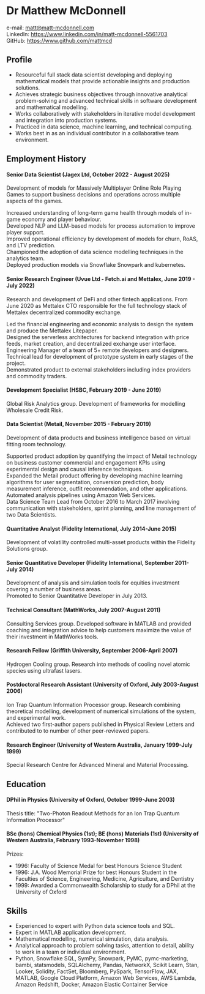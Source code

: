# Dr Matthew McDonnell
e-mail: matt@matt-mcdonnell.com   
LinkedIn: https://www.linkedin.com/in/matt-mcdonnell-5561703   
GitHub: https://www.github.com/mattmcd  

## Profile

* Resourceful full stack data scientist developing and deploying mathematical models that provide actionable insights and 
  production solutions.
* Achieves strategic business objectives through innovative analytical problem-solving and 
  advanced technical skills in software development and mathematical modelling.
* Works collaboratively with stakeholders in iterative model development and integration into production
systems.
* Practiced in data science, machine learning, and technical computing.
* Works best in as an  individual contributor in a collaborative team environment.

## Employment History
#### Senior Data Scientist (Jagex Ltd, October 2022 - August 2025)  
Development of models for Massively Multiplayer Online Role Playing Games to support business decisions
and operations across multiple aspects of the games. 

Increased understanding of long-term game health through models of in-game economy and player behaviour.   
Developed NLP and LLM-based models for process automation to improve player support.  
Improved operational efficiency by development of models for churn, RoAS, and LTV prediction.  
Championed the adoption of data science modelling techniques in the analytics team.   
Deployed production models via Snowflake Snowpark and kubernetes.

#### Senior Research Engineer  (Uvue Ltd - Fetch.ai and Mettalex, June 2019 - July 2022) 
Research and development of DeFi and other fintech applications.  From June 2020 as Mettalex CTO 
responsible for the full technology stack of Mettalex decentralized commodity exchange.

Led the financial engineering and economic analysis to design the system and produce the Mettalex Litepaper.  
Designed the serverless architectures for backend integration with price feeds, market creation, 
and decentralized exchange user interface.   
Engineering Manager of a team of 5+ remote developers and designers.  
Technical lead for development of prototype system in early stages of the project.  
Demonstrated product to external stakeholders including index providers and commodity traders.  

#### Development Specialist (HSBC, February 2019 - June 2019)
Global Risk Analytics group. 
Development of frameworks for modelling Wholesale Credit Risk.

#### Data Scientist (Metail, November 2015 - February 2019)  
Development of data products and business intelligence based on virtual fitting room technology.

Supported product adoption by quantifying the impact of Metail technology on business customer commercial and engagement KPIs 
using experimental design and causal inference techniques.  
Expanded the Metail product offering by developing machine learning algorithms for user segmentation,
conversion prediction, body measurement inference, outfit recommendation, and other applications.  
Automated analysis pipelines using Amazon Web Services.  
Data Science Team Lead from October 2016 to March 2017 involving communication with stakeholders, 
sprint planning, and line management of two Data Scientists.

#### Quantitative Analyst (Fidelity International, July 2014-June 2015)  
Development of volatility controlled multi-asset products within the Fidelity Solutions group.  

#### Senior Quantitative Developer (Fidelity International, September 2011-July 2014)  
Development of analysis and simulation tools for equities investment covering a number of business areas.   
Promoted to Senior Quantitative Developer in July 2013.

#### Technical Consultant (MathWorks, July 2007-August 2011)
Consulting Services group. 
Developed software in MATLAB and provided coaching and integration advice to help customers maximize the value of their investment in MathWorks tools.


####  Research Fellow  (Griffith University, September 2006-April 2007)
Hydrogen Cooling group. Research into methods of cooling novel atomic species using ultrafast lasers.  


####  Postdoctoral Research Assistant (University of Oxford, July 2003-August 2006)
Ion Trap Quantum Information Processor group.
Research combining theoretical modelling, development of numerical simulations of
the system, and experimental work.  
Achieved two first-author papers published in Physical Review Letters and contributed to
to number of other peer-reviewed papers. 

#### Research Engineer  (University of Western Australia, January 1999-July 1999)
Special Research Centre for Advanced Mineral and Material Processing.

## Education
####  DPhil in Physics (University of Oxford, October 1999-June 2003)
Thesis title: "Two-Photon Readout Methods for an Ion Trap Quantum Information Processor"

#### BSc (hons) Chemical Physics (1st); BE (hons) Materials (1st)  (University of Western Australia,  February 1993-November 1998)

Prizes:

* 1996: Faculty of Science Medal for best Honours Science Student
* 1996: J.A. Wood Memorial Prize for best Honours Student in 
        the Faculties of Science, Engineering, Medicine, Agriculture, and Dentistry
* 1999: Awarded a Commonwealth Scholarship to study for a DPhil at the University of Oxford

## Skills 
* Experienced to expert with Python data science tools and SQL.
* Expert in MATLAB application development.
* Mathematical modelling, numerical simulation, data analysis.
* Analytical approach to problem solving tasks, attention to detail,
ability to work in a team or individual environment.
* Python, Snowflake SQL, SymPy, Snowpark, PyMC, pymc-marketing, bambi, statsmodels, SQLAlchemy, Pandas, NetworkX, Scikit Learn, Stan, Looker,
Solidity, FactSet, Bloomberg, PySpark, TensorFlow, JAX, MATLAB, Google Cloud Platform, Amazon Web Services, AWS Lambda,
Amazon Redshift, Docker, Amazon Elastic Container Service